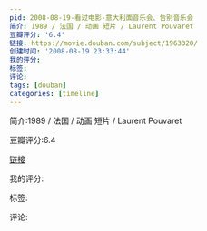 ```yaml
---
pid: 2008-08-19-看过电影-意大利面音乐会、告别音乐会
简介: 1989 / 法国 / 动画 短片 / Laurent Pouvaret
豆瓣评分: '6.4'
链接: https://movie.douban.com/subject/1963320/
创建时间: '2008-08-19 23:33:44'
我的评分:
标签:
评论:
tags: [douban]
categories: [timeline]
---
```

简介:1989 / 法国 / 动画 短片 / Laurent Pouvaret

豆瓣评分:6.4

[链接](https://movie.douban.com/subject/1963320/)

我的评分:

标签:

评论:

